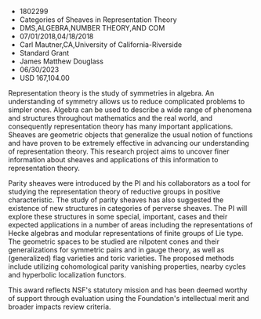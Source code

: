 
* 1802299
* Categories of Sheaves in Representation Theory
* DMS,ALGEBRA,NUMBER THEORY,AND COM
* 07/01/2018,04/18/2018
* Carl Mautner,CA,University of California-Riverside
* Standard Grant
* James Matthew Douglass
* 06/30/2023
* USD 167,104.00

Representation theory is the study of symmetries in algebra. An understanding of
symmetry allows us to reduce complicated problems to simpler ones. Algebra can
be used to describe a wide range of phenomena and structures throughout
mathematics and the real world, and consequently representation theory has many
important applications. Sheaves are geometric objects that generalize the usual
notion of functions and have proven to be extremely effective in advancing our
understanding of representation theory. This research project aims to uncover
finer information about sheaves and applications of this information to
representation theory.

Parity sheaves were introduced by the PI and his collaborators as a tool for
studying the representation theory of reductive groups in positive
characteristic. The study of parity sheaves has also suggested the existence of
new structures in categories of perverse sheaves. The PI will explore these
structures in some special, important, cases and their expected applications in
a number of areas including the representations of Hecke algebras and modular
representations of finite groups of Lie type. The geometric spaces to be studied
are nilpotent cones and their generalizations for symmetric pairs and in gauge
theory, as well as (generalized) flag varieties and toric varieties. The
proposed methods include utilizing cohomological parity vanishing properties,
nearby cycles and hyperbolic localization functors.

This award reflects NSF's statutory mission and has been deemed worthy of
support through evaluation using the Foundation's intellectual merit and broader
impacts review criteria.
